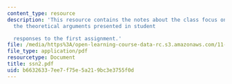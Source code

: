 ```yaml
---
content_type: resource
description: 'This resource contains the notes about the class focus on developing
  the theoretical arguments presented in student

  responses to the first assignment.'
file: /media/https%3A/open-learning-course-data-rc.s3.amazonaws.com/11-329-social-theory-and-the-city-fall-2005/b66326337ee7f75e5a219bc3e3755f0d_ssn2.pdf
file_type: application/pdf
resourcetype: Document
title: ssn2.pdf
uid: b6632633-7ee7-f75e-5a21-9bc3e3755f0d
---
```

